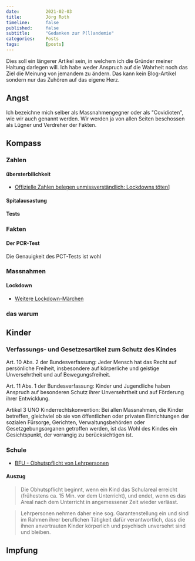 ```yaml
---
date:          2021-02-03
title:         Jörg Roth
timeline:      false
published:     false
subtitle:      "Gedanken zur P(l)andemie"
categories:    Posts
tags:          [posts]
---
```


Dies soll ein längerer Artikel sein, in welchem ich die Gründer meiner Haltung darlegen will. Ich habe weder Anspruch auf die Wahrheit noch das Ziel die Meinung von jemandem zu ändern. Das kann kein Blog-Artikel sondern nur das Zuhören auf das eigene Herz.

## Angst

Ich bezeichne mich selber als Massnahmengegner oder als "Covidioten", wie wir auch genannt werden. Wir werden ja von allen Seiten beschossen als Lügner und Verdreher der Fakten. 



## Kompass

### Zahlen

#### übersterbilichkeit

* [Offizielle Zahlen belegen unmissverständlich: Lockdowns töten](https://tkp.at/2021/01/29/offizielle-zahlen-belegen-unmissverstaendlich-lockdowns-toeten/)]

#### Spitalausastung

#### Tests

### Fakten

#### Der PCR-Test

Die Genauigkeit des PCT-Tests ist wohl 

### Massnahmen

#### Lockdown

* [Weitere Lockdown-Märchen](https://swprs.org/weitere-lockdown-marchen/)

### das warum

## Kinder

### Verfassungs- und Gesetzesartikel zum Schutz des Kindes

Art. 10 Abs. 2 der Bundesverfassung: Jeder Mensch hat das Recht auf persönliche Freiheit, insbesondere auf körperliche und geistige Unversehrtheit und auf Bewegungsfreiheit.

Art. 11 Abs. 1 der Bundesverfassung: Kinder und Jugendliche haben Anspruch auf besonderen Schutz ihrer Unversehrtheit und auf Förderung ihrer Entwicklung.

Artikel 3 UNO Kinderrechtskonvention: Bei allen Massnahmen, die Kinder betreffen, gleichviel ob sie von öffentlichen oder privaten Einrichtungen der sozialen Fürsorge, Gerichten, Verwaltungsbehörden oder Gesetzgebungsorganen getroffen werden, ist das Wohl des Kindes ein Gesichtspunkt, der vorrangig zu berücksichtigen ist.

### Schule

 * [BFU - Obhutspflicht von Lehrpersonen](https://www.bfu.ch/de/services/rechtsfragen/was-genau-bedeutet-die-obhutspflicht-von-lehrpersonen-welche-verantwortung-tragen-lehrerinnen-und-lehrer)

#### Auszug

> Die Obhutspflicht beginnt, wenn ein Kind das Schulareal erreicht (frühestens ca. 15 Min. vor dem Unterricht), und endet, wenn es das Areal nach dem Unterricht in angemessener Zeit wieder verlässt.

> Lehrpersonen nehmen daher eine sog. Garantenstellung ein und sind im Rahmen ihrer beruflichen Tätigkeit dafür verantwortlich, dass die ihnen anvertrauten Kinder körperlich und psychisch unversehrt sind und bleiben.

## Impfung
